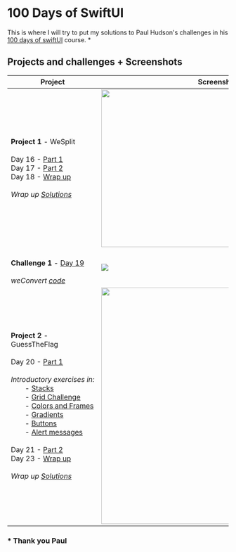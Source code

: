 # 100 Days of  SwiftUI

This is where I will try to put my solutions to Paul Hudson's challenges in his [100 days of swiftUI](https://www.hackingwithswift.com/100/swiftui) course. *


## Projects and challenges + Screenshots

Project|Screenshots
-------- |----------------
**Project 1** - WeSplit<br/><br/>                                                                                                                                    Day 16 - [Part 1](https://www.hackingwithswift.com/100/swiftui/16)<br/>                                                                                              Day 17 - [Part 2](https://www.hackingwithswift.com/100/swiftui/17)<br/>                                                                                              Day 18 - [Wrap up](https://www.hackingwithswift.com/100/swiftui/18)<br/><br/>                                                                                                                                                                              *Wrap up [Solutions](https://github.com/Ztottas/100-Days-of-SwiftUI/blob/main/Project%2001.md)*                                                                                   |                                                                                                                                                                           <img src="https://user-images.githubusercontent.com/86367196/123831363-89cde200-d904-11eb-97ac-09c5678a57cb.png" width="359" object-fit="cover">            
<br/>                                                                                                                                                         **Challenge 1** - [Day 19](https://www.hackingwithswift.com/100/swiftui/19)<br/><br/>                                                                                                                                                                                             *weConvert [code](https://github.com/Ztottas/100-Days-of-SwiftUI/blob/main/Challenge%20day%2001.md)*                                                                                   |                                                                                                                                                                              <img src="https://user-images.githubusercontent.com/86367196/123831407-96523a80-d904-11eb-8853-09681af14d00.png" max-width="718" object-fit="cover">
**Project 2** - GuessTheFlag<br/><br/>                                                                                                                                   Day 20 - [Part 1](https://www.hackingwithswift.com/100/swiftui/20)<br/>                                                                                             &emsp;*Introductory&nbsp;exercises&nbsp;in:*<br/>                                                                                                                                                  &emsp;&emsp;- [Stacks](https://github.com/Ztottas/100-Days-of-SwiftUI/blob/main/Day20.md#stacks)<br/>                                                                                                                                             &emsp;&emsp;- [Grid Challenge](https://github.com/Ztottas/100-Days-of-SwiftUI/blob/main/Day20.md#grid-challenge)<br/>                                                                                                                                                                                                                                                                                       &emsp;&emsp;-&nbsp;[Colors&nbsp;and&nbsp;Frames](https://github.com/Ztottas/100-Days-of-SwiftUI/blob/main/Day20.md#color-and-frames)<br/>                                                                                                                                                  &emsp;&emsp;- [Gradients](https://github.com/Ztottas/100-Days-of-SwiftUI/blob/main/Day20.md#gradients)<br/>                                                                                                                                                           &emsp;&emsp;- [Buttons](https://github.com/Ztottas/100-Days-of-SwiftUI/blob/main/Day20.md#buttons)<br/>                                                                                                                                                           &emsp;&emsp;- [Alert messages](https://github.com/Ztottas/100-Days-of-SwiftUI/blob/main/Day20.md#alerts)<br/>                                                                                                                                                          <br/>                                                                                                                                                                                                                                                    Day 21 - [Part 2](https://www.hackingwithswift.com/100/swiftui/21)<br/>                                                                                              Day 23 - [Wrap up](https://www.hackingwithswift.com/books/ios-swiftui/guess-the-flag-wrap-up)<br/><br/>                                                                                                                                                                              *Wrap up [Solutions](https://github.com/Ztottas/100-Days-of-SwiftUI/blob/main/Project%2002.md#solutions)*                                                                                                                                                                                             |                                                                                                                                                                              <img src="https://user-images.githubusercontent.com/86367196/123831444-a23dfc80-d904-11eb-88c0-0baba01c8119.png" width="538" object-fit="cover">           




 ### * Thank you Paul
